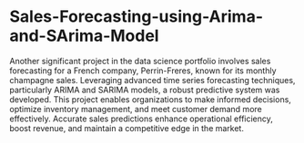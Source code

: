 # Sales-Forecasting-using-Arima-and-SArima-Model

Another significant project in the data science portfolio involves sales forecasting for a French company, Perrin-Freres, known for its monthly champagne sales. Leveraging advanced time series forecasting techniques, particularly ARIMA and SARIMA models, a robust predictive system was developed. This project enables organizations to make informed decisions, optimize inventory management, and meet customer demand more effectively. Accurate sales predictions enhance operational efficiency, boost revenue, and maintain a competitive edge in the market.
